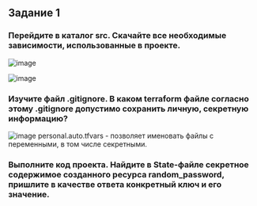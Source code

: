 ## Задание 1
### Перейдите в каталог src. Скачайте все необходимые зависимости, использованные в проекте.
![image](https://github.com/dikalov/devops-28/assets/126553776/c8221174-99de-49f7-bba1-db1d6f1d823e)

![image](https://github.com/dikalov/devops-28/assets/126553776/9f4c0a95-0309-4fc6-9791-b73224efbf5f)

### Изучите файл .gitignore. В каком terraform файле согласно этому .gitignore допустимо сохранить личную, секретную информацию?
![image](https://github.com/dikalov/devops-28/assets/126553776/ed5b6310-bdc6-4220-8578-196d7d07c761)
personal.auto.tfvars - позволяет именовать файлы с переменными, в том числе секретными.

### Выполните код проекта. Найдите в State-файле секретное содержимое созданного ресурса random_password, пришлите в качестве ответа конкретный ключ и его значение.

